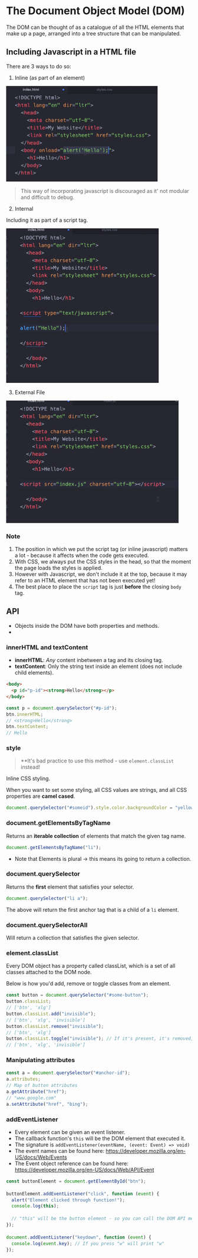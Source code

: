 # The Document Object Model (DOM)

The DOM can be thought of as a catalogue of all the HTML elements that make up a page, arranged into a tree structure that can be manipulated.

## Including Javascript in a HTML file

There are 3 ways to do so:

1. Inline (as part of an element)

![dom1](./images/dom1.png)

> This way of incorporating javascript is discouraged as it' not modular and difficult to debug.

2. Internal

Including it as part of a script tag.

![dom2](./images/dom2.png)

3. External File

![dom3](./images/dom3.png)

### Note

1. The position in which we put the script tag (or inline javascript) matters a lot - because it affects when the code gets executed.
2. With CSS, we always put the CSS styles in the head, so that the moment the page loads the styles is applied.
3. However with Javascript, we don't include it at the top, because it may refer to an HTML element that has not been executed yet!
4. The best place to place the `script` tag is just **before** the closing `body` tag.

## API

- Objects inside the DOM have both properties and methods.
-

### innerHTML and textContent

- **innerHTML**: _Any_ content inbetween a tag and its closing tag.
- **textContent**: Only the string text inside an element (does not include child elements).

```html
<body>
  <p id="p-id"><strong>Hello</strong></p>
</body>
```

```javascript
const p = document.querySelector("#p-id");
btn.innerHTML;
// <strong>Hello</strong>
btn.textContent;
// Hello
```

### style

> \*\*It's bad practice to use this method - use `element.classList` instead!

Inline CSS styling.

When you want to set some styling, all CSS values are strings, and all CSS properties are **camel cased**.

```javascript
document.querySelector("#someid").style.color.backgroundColor = "yellow";
```

### document.getElementsByTagName

Returns an **iterable collection** of elements that match the given tag name.

```javascript
document.getElementsByTagName("li");
```

- Note that Elements is plural -> this means its going to return a collection.

### document.querySelector

Returns the **first** element that satisfies your selector.

```javascript
document.querySelector("li a");
```

The above will return the first anchor tag that is a child of a `li` element.

### document.querySelectorAll

Will return a collection that satisfies the given selector.

### element.classList

Every DOM object has a property called classList, which is a set of all classes attached to the DOM node.

Below is how you'd add, remove or toggle classes from an element.

```javascript
const button = document.querySelector("#some-button");
button.classList;
// ['btn', 'xlg']
button.classList.add("invisible");
// ['btn', 'xlg', 'invisible']
button.classList.remove("invisible");
// ['btn', 'xlg']
button.classList.toggle("invisible"); // If it's present, it's removed, else it's added.
// ['btn', 'xlg', 'invisible']
```

### Manipulating attributes

```javascript
const a = document.querySelector("#anchor-id");
a.attributes;
// Map of button attributes
a.getAttribute("href");
// "www.google.com"
a.setAttribute("href", "bing");
```

### addEventListener

- Every element can be given an event listener.
- The callback function's `this` will be the DOM element that executed it.
- The signature is `addEventListener(eventName, (event: Event) => void)`
- The event names can be found here: https://developer.mozilla.org/en-US/docs/Web/Events
- The Event object reference can be found here: https://developer.mozilla.org/en-US/docs/Web/API/Event

```javascript
const buttonElement = document.getElementById("btn");

buttonElement.addEventListener("click", function (event) {
  alert("Element clicked through function!");
  console.log(this);

  // "this" will be the button element - so you can call the DOM API methods on it, such as `innerHTML`
});

document.addEventListener("keydown", function (event) {
  console.log(event.key); // If you press "w" will print "w"
});
```
